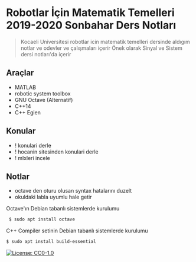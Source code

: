 # Robotlar İçin Matematik Temelleri 2019-2020 Sonbahar Ders Notları 

> Kocaeli Universitesi robotlar icin matematik temelleri dersinde aldıgım notlar ve odevler ve çalışmaları içerir 
> Önek olarak Sinyal ve Sistem dersi notları'da içerir 

## Araçlar 
 - MATLAB
 - robotic system toolbox
 - GNU Octave (Alternatif)
 - C++14
 - C++ Egien
 
## Konular 
 - ! konulari derle
 - ! hocanin sitesinden konulari derle 
 - ! mlxleri incele 

## Notlar 
 - octave den oturu olusan syntax hatalarını duzelt
 - okuldaki labla uyumlu hale getir 


Octave'ın Debian tabanlı sistemlerde kurulumu
```sh
 $ sudo apt install octave 
```

C++ Compiler setinin Debian tabanlı sistemlerde kurulumu 
```sh
$ sudo apt install build-essential
```
[![License: CC0-1.0](https://licensebuttons.net/l/zero/1.0/80x15.png)](http://creativecommons.org/publicdomain/zero/1.0/)
